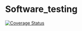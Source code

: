 # Software_testing

[![Coverage Status](https://coveralls.io/repos/github/ndsang001/Software_testing/badge.svg?branch=main)](https://coveralls.io/github/ndsang001/Software_testing?branch=main)